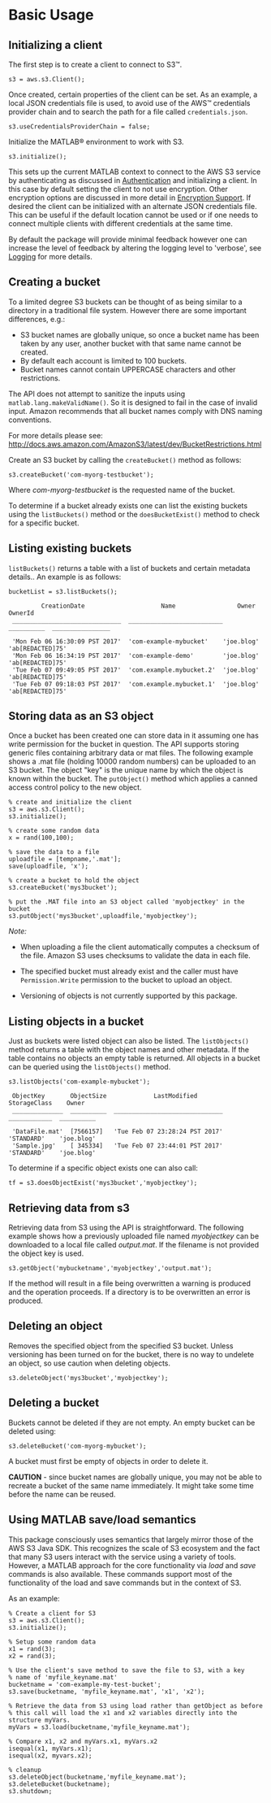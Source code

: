 # Basic Usage

## Initializing a client
The first step is to create a client to connect to S3™.
```
s3 = aws.s3.Client();
```
Once created, certain properties of the client can be set. As an example, a local JSON credentials file is used, to avoid use of the AWS™ credentials provider chain and to search the path for a file called ```credentials.json```.
```
s3.useCredentialsProviderChain = false;
```
Initialize the MATLAB® environment to work with S3.
```
s3.initialize();
```
This sets up the current MATLAB context to connect to the AWS S3 service by authenticating as discussed in [Authentication](Authentication.md) and initializing a client. In this case by default setting the client to not use encryption. Other encryption options are discussed in more detail in [Encryption Support](EncryptionSupport.md). If desired the client can be initialized with an alternate JSON credentials file. This can be useful if the default location cannot be used or if one needs to connect multiple clients with different credentials at the same time.

By default the package will provide minimal feedback however one can increase the level of feedback by altering the logging level to 'verbose', see [Logging](Logging.md) for more details.

## Creating a bucket
To a limited degree S3 buckets can be thought of as being similar to a directory in a traditional file system. However there are some important differences, e.g.:

* S3 bucket names are globally unique, so once a bucket name has been taken by any user, another bucket with that same name cannot be created.
* By default each account is limited to 100 buckets.
* Bucket names cannot contain UPPERCASE characters and other restrictions.

The API does not attempt to sanitize the inputs using `matlab.lang.makeValidName()`.
So it is designed to fail in the case of invalid input. Amazon recommends that all bucket names comply with DNS naming conventions.

For more details please see: <http://docs.aws.amazon.com/AmazonS3/latest/dev/BucketRestrictions.html>

Create an S3 bucket by calling the `createBucket()` method as follows:
```
s3.createBucket('com-myorg-testbucket');
```
Where *com-myorg-testbucket* is the requested name of the bucket.

To determine if a bucket already exists one can list the existing buckets using the `listBuckets()` method or the `doesBucketExist()` method to check for a specific bucket.


## Listing existing buckets
`listBuckets()` returns a table with a list of buckets and certain
metadata details.. An example is as follows:
```
bucketList = s3.listBuckets();

         CreationDate                     Name                 Owner         OwnerId
 ______________________________  __________________________  __________  ________________

 'Mon Feb 06 16:30:09 PST 2017'  'com-example-mybucket'    'joe.blog'  'ab[REDACTED]75'
 'Mon Feb 06 16:34:19 PST 2017'  'com-example-demo'        'joe.blog'  'ab[REDACTED]75'
 'Tue Feb 07 09:49:05 PST 2017'  'com.example.mybucket.2'  'joe.blog'  'ab[REDACTED]75'
 'Tue Feb 07 09:18:03 PST 2017'  'com.example.mybucket.1'  'joe.blog'  'ab[REDACTED]75'
```


## Storing data as an S3 object
Once a bucket has been created one can store data in it assuming one has write permission for the bucket in question. The API supports storing generic files containing arbitrary data or mat files. The following example shows a .mat file (holding 10000 random numbers) can be uploaded to an S3 bucket. The object "key" is the unique name by which the object is known within the bucket. The `putObject()` method which applies a canned access control policy to the new object.

```
% create and initialize the client
s3 = aws.s3.Client();
s3.initialize();

% create some random data
x = rand(100,100);

% save the data to a file
uploadfile = [tempname,'.mat'];
save(uploadfile, 'x');

% create a bucket to hold the object
s3.createBucket('mys3bucket');

% put the .MAT file into an S3 object called 'myobjectkey' in the bucket
s3.putObject('mys3bucket',uploadfile,'myobjectkey');
```

*Note:*

* When uploading a file the client automatically computes a checksum of the file. Amazon S3 uses checksums to validate the data in each file.

* The specified bucket must already exist and the caller must have `Permission.Write` permission to the bucket to upload an object.

* Versioning of objects is not currently supported by this package.


## Listing objects in a bucket

Just as buckets were listed object can also be listed. The `listObjects()` method returns a table with the object names and other metadata. If the table contains no objects an empty table is returned. All objects in a bucket can be queried using the `listObjects()` method.
```
s3.listObjects('com-example-mybucket');

 ObjectKey       ObjectSize             LastModified         StorageClass    Owner
 ______________  __________  ______________________________  ____________  __________

 'DataFile.mat'  [7566157]   'Tue Feb 07 23:28:24 PST 2017'  'STANDARD'    'joe.blog'
 'Sample.jpg'    [ 345334]   'Tue Feb 07 23:44:01 PST 2017'  'STANDARD'    'joe.blog'
```

To determine if a specific object exists one can also call:
```
tf = s3.doesObjectExist('mys3bucket','myobjectkey');
```


## Retrieving data from s3
Retrieving data from S3 using the API is straightforward. The following example shows how a previously uploaded file named *myobjectkey* can be downloaded to a local file called *output.mat*. If the filename is not provided the object key is used.
```
s3.getObject('mybucketname','myobjectkey','output.mat');
```
If the method will result in a file being overwritten a warning is produced and the operation proceeds. If a directory is to be overwritten an error is produced.


## Deleting an object
Removes the specified object from the specified S3 bucket. Unless versioning has been turned on for the bucket, there is no way to undelete an object, so use caution when deleting objects.

```
s3.deleteObject('mys3bucket','myobjectkey');
```


## Deleting a bucket
Buckets cannot be deleted if they are not empty. An empty bucket can be deleted using:

```
s3.deleteBucket('com-myorg-mybucket');
```

A bucket must first be empty of objects in order to delete it.

**CAUTION** - since bucket names are globally unique, you may not be able to recreate a bucket of the same name immediately. It might take some time before the name can be reused.

## Using MATLAB save/load semantics
This package consciously uses semantics that largely mirror those of the AWS S3 Java SDK. This recognizes the scale of S3 ecosystem and the fact that many S3 users interact with the service using a variety of tools. However, a MATLAB approach for the core functionality via *load* and *save* commands is also available. These commands support most of the functionality of the load and save commands but in the context of S3.

As an example:

```
% Create a client for S3
s3 = aws.s3.Client();
s3.initialize();

% Setup some random data
x1 = rand(3);
x2 = rand(3);

% Use the client's save method to save the file to S3, with a key
% name of 'myfile_keyname.mat'
bucketname = 'com-example-my-test-bucket';
s3.save(bucketname, 'myfile_keyname.mat', 'x1', 'x2');

% Retrieve the data from S3 using load rather than getObject as before
% this call will load the x1 and x2 variables directly into the structure myVars.
myVars = s3.load(bucketname,'myfile_keyname.mat');

% Compare x1, x2 and myVars.x1, myVars.x2
isequal(x1, myVars.x1);
isequal(x2, myvars.x2);

% cleanup
s3.deleteObject(bucketname,'myfile_keyname.mat');
s3.deleteBucket(bucketname);
s3.shutdown;
```

[//]: #  (Copyright 2018 The MathWorks, Inc.)
